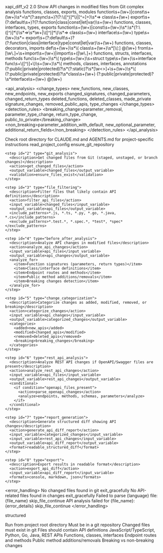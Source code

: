 <command>
  <metadata>
    <name>xapi_diff_v2</name>
    <version>2.0</version>
    <description>Show API changes in modified files from Git</description>
    <complexity>complex</complexity>
    <category>analysis</category>
  </metadata>
  
  <parameters>
    <!-- No required parameters, operates on git changes -->
  </parameters>
  
  <languages>
    <language name="javascript" extensions=".js,.jsx">
      <analyzers>functions, classes, exports, modules</analyzers>
      <patterns>
        <function>function\s+(\w+)|const\s+(\w+)\s*=\s*(?:async\s+)?(?:\([^)]*\)|[^=]+)\s*=></function>
        <class>class\s+(\w+)</class>
        <export>export\s+(?:default\s+)?(?:function|class|const|let|var)\s+(\w+)</export>
      </patterns>
    </language>
    <language name="typescript" extensions=".ts,.tsx">
      <analyzers>functions, classes, interfaces, types, exports</analyzers>
      <patterns>
        <function>function\s+(\w+)|const\s+(\w+)\s*:\s*(?:\([^)]*\)\s*=>\s*\w+|\([^)]*\)\s*=></function>
        <class>class\s+(\w+)</class>
        <interface>interface\s+(\w+)</interface>
        <type>type\s+(\w+)\s*=</type>
        <export>export\s+(?:default\s+)?(?:function|class|interface|type|const|let|var)\s+(\w+)</export>
      </patterns>
    </language>
    <language name="python" extensions=".py">
      <analyzers>functions, classes, decorators, imports</analyzers>
      <patterns>
        <function>def\s+(\w+)\s*\(</function>
        <class>class\s+(\w+)\s*[\(:]</class>
        <decorator>@(\w+)</decorator>
        <import>from\s+[\w\.]+\s+import\s+(\w+)|import\s+([\w\.]+)</import>
      </patterns>
    </language>
    <language name="go" extensions=".go">
      <analyzers>functions, structs, interfaces, methods</analyzers>
      <patterns>
        <function>func\s+(\w+)\s*\(</function>
        <struct>type\s+(\w+)\s+struct</struct>
        <interface>type\s+(\w+)\s+interface</interface>
        <method>func\s+\([^)]+\)\s+(\w+)\s*\(</method>
      </patterns>
    </language>
    <language name="java" extensions=".java">
      <analyzers>methods, classes, interfaces, annotations</analyzers>
      <patterns>
        <method>(?:public|private|protected)?\s*(?:static)?\s*[\w<>]+\s+(\w+)\s*\(</method>
        <class>(?:public|private|protected)?\s*class\s+(\w+)</class>
        <interface>(?:public|private|protected)?\s*interface\s+(\w+)</interface>
        <annotation>@(\w+)</annotation>
      </patterns>
    </language>
  </languages>
  
  <api_analysis>
    <change_types>
      <added>new_functions, new_classes, new_endpoints, new_exports</added>
      <modified>changed_signatures, changed_parameters, changed_return_types</modified>
      <removed>deleted_functions, deleted_classes, made_private</removed>
      <breaking>signature_changes, removed_public_apis, type_changes</breaking>
    </change_types>
    <detection_rules>
      <breaking_change>parameter_removal, parameter_type_change, return_type_change, public_to_private</breaking_change>
      <non_breaking>parameter_addition_with_default, new_optional_parameter, additional_return_fields</non_breaking>
    </detection_rules>
  </api_analysis>
  
  <instructions>
    <step id="1" type="check_config">
      <description>Check root directory for CLAUDE.md and AGENTS.md for project-specific instructions</description>
      <action>read_project_config</action>
      <validation>ensure_git_repository</validation>
    </step>
    
    <step id="2" type="git_analysis">
      <description>Get changed files from Git (staged, unstaged, or branch changes)</description>
      <action>get_changed_files</action>
      <output_variable>changed_files</output_variable>
      <validation>ensure_files_exist</validation>
    </step>
    
    <step id="3" type="file_filtering">
      <description>Filter files that likely contain API definitions</description>
      <action>filter_api_files</action>
      <input_variable>changed_files</input_variable>
      <output_variable>api_files</output_variable>
      <include_patterns>*.js, *.ts, *.py, *.go, *.java, *.cs</include_patterns>
      <exclude_patterns>*.test.*, *.spec.*, *test*, *spec*</exclude_patterns>
    </step>
    
    <step id="4" type="before_after_analysis">
      <description>Analyze API changes in modified files</description>
      <action>analyze_api_changes</action>
      <input_variable>api_files</input_variable>
      <output_variable>api_changes</output_variable>
      <analyze_for>
        <item>Function signatures (parameters, return types)</item>
        <item>Class/interface definitions</item>
        <item>Endpoint routes and methods</item>
        <item>Public method additions/removals</item>
        <item>Breaking changes detection</item>
      </analyze_for>
    </step>
    
    <step id="5" type="change_categorization">
      <description>Categorize changes as added, modified, removed, or breaking</description>
      <action>categorize_changes</action>
      <input_variable>api_changes</input_variable>
      <output_variable>categorized_changes</output_variable>
      <categories>
        <added>new_apis</added>
        <modified>changed_apis</modified>
        <removed>deleted_apis</removed>
        <breaking>breaking_changes</breaking>
      </categories>
    </step>
    
    <step id="6" type="rest_api_analysis">
      <description>Analyze REST API changes if OpenAPI/Swagger files are present</description>
      <action>analyze_rest_api_changes</action>
      <input_variable>api_files</input_variable>
      <output_variable>rest_api_changes</output_variable>
      <conditional>
        <if condition="openapi_files_present">
          <action>parse_openapi_changes</action>
          <analyze>endpoints, methods, schemas, parameters</analyze>
        </if>
      </conditional>
    </step>
    
    <step id="7" type="report_generation">
      <description>Generate structured diff showing API changes</description>
      <action>generate_api_diff_report</action>
      <input_variable>categorized_changes</input_variable>
      <input_variable>rest_api_changes</input_variable>
      <output_variable>api_diff_report</output_variable>
      <format>readable_structured_diff</format>
    </step>
    
    <step id="8" type="export">
      <description>Export results in readable format</description>
      <action>export_api_diff</action>
      <input_variable>api_diff_report</input_variable>
      <formats>console, markdown, json</formats>
    </step>
  </instructions>
  
  <error_handling>
    <error type="no_changed_files">
      <message>No changed files found in git</message>
      <action>exit_gracefully</action>
    </error>
    <error type="no_api_files">
      <message>No API-related files found in changes</message>
      <action>exit_gracefully</action>
    </error>
    <error type="parsing_error">
      <message>Failed to parse {language} file: {file_name}</message>
      <action>skip_file_continue</action>
    </error>
    <error type="analysis_failed">
      <message>API analysis failed for {file_name}: {error_details}</message>
      <action>skip_file_continue</action>
    </error>
  </error_handling>
  
  <output>
    <format>structured</format>
    <template>
API Changes Analysis:
====================

Files analyzed: {analyzed_files_count}
Languages detected: {languages_found}

Added APIs:
{added_apis_list}

Modified APIs:
{modified_apis_list}

Removed APIs:
{removed_apis_list}

⚠️ Breaking Changes:
{breaking_changes_list}

REST API Changes:
{rest_api_changes}

Summary:
- New APIs: {added_count}
- Modified APIs: {modified_count}  
- Removed APIs: {removed_count}
- Breaking changes: {breaking_count}
- Non-breaking changes: {non_breaking_count}
    </template>
  </output>
  
  <usage>
    <description>Run from project root directory</description>
    <requirements>
      <item>Must be in a git repository</item>
      <item>Changed files must exist in git</item>
      <item>Files should contain API definitions</item>
    </requirements>
    <supported_languages>JavaScript/TypeScript, Python, Go, Java, REST APIs</supported_languages>
    <analysis_scope>
      <item>Functions, classes, interfaces</item>
      <item>Endpoint routes and methods</item>
      <item>Public method additions/removals</item>
      <item>Breaking vs non-breaking changes</item>
    </analysis_scope>
  </usage>
</command>